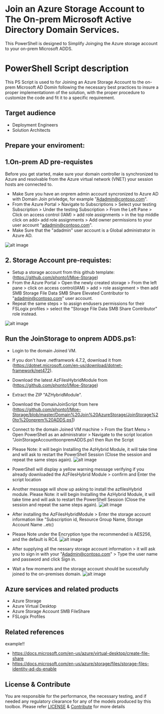 # Join an Azure Storage Account to The On-prem Microsoft Active Directory Domain Services.

This PowerShell is designed to Simplify Joinging the Azure storage account to your on-prem Microsoft ADDS.
 
# PowerShell Script description

This PS Script is used to for Joining an Azure Storage Account to the on-prem Microsoft AD Domin following the necessary best practices to insure a proper implementationm of the solution, with the proper procedure to customize the code and fit it to a specific requirement.

## Target audience

- Deployment Engineers
- Solution Architects

## Prepare your enviroment:

## 1.On-prem AD pre-requistes

Before you get started, make sure your domain controller is synchronized to Azure and resolvable from the Azure virtual network (VNET) your session hosts are connected to.

- Make Sure you have an onprem admin account syncronized to Azure AD with Domain Join privledge, for example "Adadmin@contoso.com".
- From the Azure Portal > Navigate to Subscriptions > Select your testing Subscription > Under the testing Subscription > From the Left Pane > Click on access control (IAM) > add role assignments > in the top middle click on add> add role assignments >  Add owner permissions to your user account "adadmin@contoso.com".
- Make Sure that the "adadmin" user account is a Global administrator in Azure AD.

![alt image](https://github.com/phonto1/Moe-Storage/blob/master/Domain%20Join%20AzureStorage/Images/Subscription%20permssions.png)


## 2. Storage Account pre-requistes:


- Setup a storage account from this github template: (https://github.com/phonto1/Moe-Storage)
- From the Azure Portal > Open the newly created storage > From the left pane > click on access control(IAM) > add > role assignment > then add SMB Storage File Data SMB Share Elevated Contributor to "adadmin@contoso.com" user account.
- Repeat the same steps > to assign endusers permissions for their FSLogix profiles > select the "Storage File Data SMB Share Contributor" role instead.

![alt image](https://github.com/phonto1/Moe-Storage/blob/master/Domain%20Join%20AzureStorage/Images/StoragePermmissions.png)

## Run the JoinStorage to onprem ADDS.ps1:

- Login to the domain Joined VM.
- If you don't have .netframwork 4.7.2, download it from (https://dotnet.microsoft.com/en-us/download/dotnet-framework/net472). 
- Download the latest AzFilesHybridModule from (https://github.com/phonto1/Moe-Storage) 
- Extract the ZIP "AZHybridModule".
- Download the DomainJoinScript from here (https://github.com/phonto1/Moe-Storage/blob/master/Domain%20Join%20AzureStorage/JoinStorage%20to%20onprem%20ADDS.ps1)
- Connect to the domain Joined VM machine > From the Start Menu > Open PowerShell as an administrator > Navigate to the script location "JoinStorageAccounttoonpremADDS.ps1 then Run the Script
- Please Note: it will begin Installing the AzHybrid Module, it will take time and will ask to restart the PowerShell Session (Close the session and repeat the same steps again).
![alt image](https://github.com/phonto1/Moe-Storage/blob/master/Domain%20Join%20AzureStorage/Images/PowershellScriptNavigation.PNG)

- PowerShell will display a yellow warning message verifying if you already downloaded the AzFilesHybrid Module > confirm and Enter the script location
- Another message will show up asking to install the azfilesHybrid module. Please Note: it will begin Installing the AzHybrid Module, it will take time and will ask to restart the PowerShell Session (Close the session and repeat the same steps again).
![alt image](https://github.com/phonto1/Moe-Storage/blob/master/Domain%20Join%20AzureStorage/Images/ScriptNavigation%202.PNG)

- After installing the AzFilesHybridModule > Enter the storage account information like "Subscription id, Resource Group Name, Storage Account Name ..etc)
- Please Note under the Encryption type the recommended is AES256, and the default is RC4.
![alt image](https://github.com/phonto1/Moe-Storage/blob/master/Domain%20Join%20AzureStorage/Images/ScriptParam.PNG)

- After supplying all the nessary storage account information > it will ask you to sign in with your "Adadmin@contoso.com" > Type the user name and password and click Sign in.
- Wait a few moments and the storage account should be sucessfully joined to the on-premises domain.
![alt image](https://github.com/phonto1/Moe-Storage/blob/master/Domain%20Join%20AzureStorage/Images/AzureLogin.PNG)


## Azure services and related products


- Azure Storage
- Azure Virtual Desktop
- Azure Storage Account SMB FileShare
- FSLogix Profiles

## Related references
example!!
- https://docs.microsoft.com/en-us/azure/virtual-desktop/create-file-share
- https://docs.microsoft.com/en-us/azure/storage/files/storage-files-identity-ad-ds-enable



## License & Contribute

You are responsible for the performance, the necessary testing, and if needed any regulatory clearance for any of the models produced by this toolbox.
Please refer [LICENSE](LICENSE) &  [Contribute](https://github.com/git-pranayshah/AnalysisService/blob/master/Contribute.md) for more details


